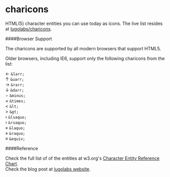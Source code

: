charicons
=========

HTML(5) character entities you can use today as icons. The live list resides at [lugolabs/charicons](http://lugolabs.com/charicons).

####Browser Support

The charicons are supported by all modern browsers that support HTML5.

Older browsers, including IE6, support only the following charicons from the list:

&larr; `&larr;`  
&uarr; `&uarr;`  
&rarr; `&rarr;`  
&darr; `&darr;`  
&minus; `&minus;`  
&times; `&times;`  
&lt; `&lt;`  
&gt; `&gt;`  
&lsaquo; `&lsaquo;`  
&rsaquo; `&rsaquo;`  
&laquo; `&laquo;`  
&raquo; `&raquo;`  
&equiv; `&equiv;`  


####Reference

Check the full list of of the entities at w3.org's [Character Entity Reference Chart](http://dev.w3.org/html5/html-author/charref).  
Check the blog post at [lugolabs website](http://lugolabs.com/blog/2013/12/03/charicons-html5-character-entities-you-can-use-as-icons).